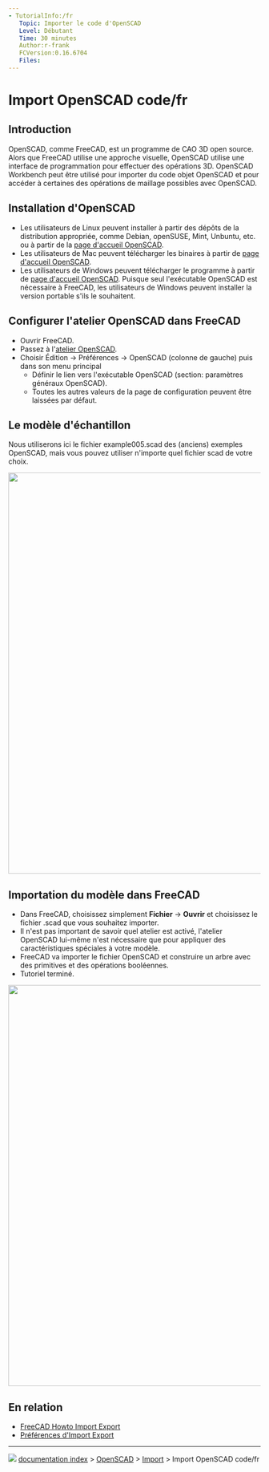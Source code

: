 ```yaml
---
- TutorialInfo:/fr
   Topic: Importer le code d'OpenSCAD
   Level: Débutant
   Time: 30 minutes
   Author:r-frank
   FCVersion:0.16.6704
   Files:
---
```


# Import OpenSCAD code/fr





## Introduction

OpenSCAD, comme FreeCAD, est un programme de CAO 3D open source. Alors que FreeCAD utilise une approche visuelle, OpenSCAD utilise une interface de programmation pour effectuer des opérations 3D. OpenSCAD Workbench peut être utilisé pour importer du code objet OpenSCAD et pour accéder à certaines des opérations de maillage possibles avec OpenSCAD.

## Installation d\'OpenSCAD 

-   Les utilisateurs de Linux peuvent installer à partir des dépôts de la distribution appropriée, comme Debian, openSUSE, Mint, Unbuntu, etc. ou à partir de la [page d\'accueil OpenSCAD](http://www.openscad.org/).
-   Les utilisateurs de Mac peuvent télécharger les binaires à partir de [page d\'accueil OpenSCAD](http://www.openscad.org/).
-   Les utilisateurs de Windows peuvent télécharger le programme à partir de [page d\'accueil OpenSCAD](http://www.openscad.org/). Puisque seul l\'exécutable OpenSCAD est nécessaire à FreeCAD, les utilisateurs de Windows peuvent installer la version portable s\'ils le souhaitent.

## Configurer l\'atelier OpenSCAD dans FreeCAD 

-   Ouvrir FreeCAD.
-   Passez à l\'[atelier OpenSCAD](OpenSCAD_Workbench/fr.md).
-   Choisir Édition → Préférences → OpenSCAD (colonne de gauche) puis dans son menu principal
    -   Définir le lien vers l\'exécutable OpenSCAD (section: paramètres généraux OpenSCAD).
    -   Toutes les autres valeurs de la page de configuration peuvent être laissées par défaut.

## Le modèle d\'échantillon 

Nous utiliserons ici le fichier example005.scad des (anciens) exemples OpenSCAD, mais vous pouvez utiliser n\'importe quel fichier scad de votre choix.

<img alt="" src=images/TutorialOpenSCAD_SampleFile.jpg  style="width:800px;">

## Importation du modèle dans FreeCAD 

-   Dans FreeCAD, choisissez simplement **Fichier** → **Ouvrir** et choisissez le fichier .scad que vous souhaitez importer.
-   Il n\'est pas important de savoir quel atelier est activé, l\'atelier OpenSCAD lui-même n\'est nécessaire que pour appliquer des caractéristiques spéciales à votre modèle.
-   FreeCAD va importer le fichier OpenSCAD et construire un arbre avec des primitives et des opérations booléennes.
-   Tutoriel terminé.

<img alt="" src=images/TutorialOpenSCAD_ImportFile.jpg  style="width:800px;">

## En relation 

-   [FreeCAD Howto Import Export](FreeCAD_Howto_Import_Export/fr.md)
-   [Préférences d\'Import Export](Import_Export_Preferences/fr.md)



---
![](images/Right_arrow.png) [documentation index](../README.md) > [OpenSCAD](Category_OpenSCAD.md) > [Import](Import_Workbench.md) > Import OpenSCAD code/fr
